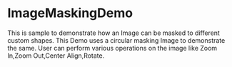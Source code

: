 # ImageMaskingDemo
This is sample to demonstrate how an Image can be masked to different custom shapes.
This Demo uses a circular masking Image to demonstrate the same.
User can perform various operations on the image like
Zoom In,Zoom Out,Center Align,Rotate.
